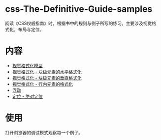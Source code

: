 # css-The-Definitive-Guide-samples

阅读《CSS权威指南》时，根据书中的规则与例子所写的练习。主要涉及视觉格式化，布局与定位。

# 内容

* [视觉格式化模型](./visual_formatting_model.html)
* [视觉格式化 - 块级元素的水平格式化](./block-element-Horizontal.html)
* [视觉格式化 - 块级元素的垂直格式化](./block-element-Vertical.html)
* [视觉格式化 - 行内元素的格式化](./inline-element.html)
* [浮动](./float.html)
* [定位 - 绝对定位](./position-absolute.html)

# 使用

打开浏览器的调试模式观察每一个例子。

